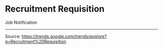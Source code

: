 # Recruitment Requisition

Job Notification

---

Source: https://trends.google.com/trends/explore?q=Recruitment%20Requisition